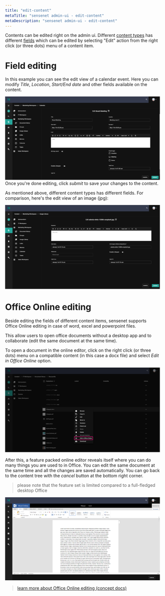 ```yaml
---
title: "edit-content"
metaTitle: "sensenet admin-ui - edit-content"
metaDescription: "sensenet admin-ui - edit-content"
---
```


Contents can be edited right on the admin ui. Different [content types](/content/concepts/content-management/03-content-types) has different [fields](/content/concepts/content-management/031-fields) which can be edited by selecting "Edit" action from the right click (or three dots) menu of a content item. 

# Field editing

In this example you can see the edit view of a calendar event. Here you can modify *Title*, *Location*, *Start/End date* and other fields available on the content.

![content-edit](/content/guides/img/content-edit.png)
Once you're done editing, click *submit* to save your changes to the content. 

As mentioned above, different content types has different fields.
For comparison, here's the edit view of an image (jpg):

![image-edit](/content/guides/img/image-edit.png)


# Office Online editing

Beside editing the fields of different content items, sensenet supports Office Online editing in case of word, excel and powerpoint files.

This allow users to open office documents without a desktop app and to collaborate (edit the same document at the same time).

To open a document in the online editor, click on the right click (or three dots) menu on a compatible content (in this case a docx file) and select *Edit in Office Online* option.

![Edit in Office Online option](/content/guides/img/office_edit_menu.png)

After this, a feature packed online editor reveals itself where you can do many things you are used to in Office. You can edit the same document at the same time and all the changes are saved automatically.
You can go back to the content tree with the *cancel* button at the bottom right corner.

> please note that the feature set is limited compared to a full-fledged desktop Office

![Office Online editor](/content/guides/img/office_editor.png)

> [learn more about Office Online editing (concept docs)](/content/concepts/collaboration/03-office-online-editing)
